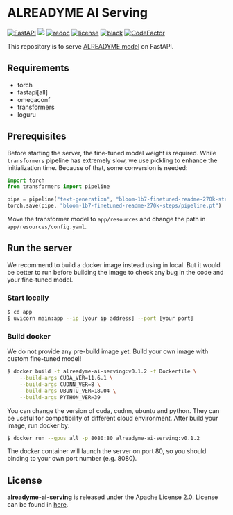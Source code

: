 # ALREADYME AI Serving

[![FastAPI](https://img.shields.io/badge/FastAPI-005571?&logo=fastapi)](https://github.com/tiangolo/fastapi)
[![](https://img.shields.io/badge/docker-%230db7ed.svg?logo=docker&logoColor=white)](https://www.docker.com/)
[![redoc](https://img.shields.io/badge/docs-redoc-blue)](https://jolly-zebra-41.redoc.ly/)
[![license](https://img.shields.io/github/license/readme-generator/alreadyme-ai-research)](./LICENSE)
[![black](https://img.shields.io/badge/code%20style-black-000000.svg)](https://github.com/psf/black)
[![CodeFactor](https://www.codefactor.io/repository/github/readme-generator/alreadyme-ai-serving/badge)](https://www.codefactor.io/repository/github/readme-generator/alreadyme-ai-serving)

This repository is to serve [ALREADYME model](https://github.com/readme-generator/alreadyme-ai-research) on FastAPI.

## Requirements
* torch
* fastapi[all]
* omegaconf
* transformers
* loguru

## Prerequisites
Before starting the server, the fine-tuned model weight is required. While `transformers` pipeline has extremely slow, we use pickling to enhance the initialization time. Because of that, some conversion is needed:
```python
import torch
from transformers import pipeline

pipe = pipeline("text-generation", "bloom-1b7-finetuned-readme-270k-steps", torch_dtype=torch.float16, device=0)
torch.save(pipe, "bloom-1b7-finetuned-readme-270k-steps/pipeline.pt")
```

Move the transformer model to `app/resources` and change the path in `app/resources/config.yaml`.

## Run the server

We recommend to build a docker image instead using in local. But it would be better to run before building the image to check any bug in the code and your fine-tuned model.

### Start locally
```bash
$ cd app
$ uvicorn main:app --ip [your ip address] --port [your port]
```

### Build docker
We do not provide any pre-build image yet. Build your own image with custom fine-tuned model!

```bash
$ docker build -t alreadyme-ai-serving:v0.1.2 -f Dockerfile \
    --build-args CUDA_VER=11.6.1 \
    --build-args CUDNN_VER=8 \
    --build-args UBUNTU_VER=18.04 \
    --build-args PYTHON_VER=39
```

You can change the version of cuda, cudnn, ubuntu and python. They can be useful for compatibility of different cloud environment. After build your image, run docker by:

```bash
$ docker run --gpus all -p 8080:80 alreadyme-ai-serving:v0.1.2
```
The docker container will launch the server on port 80, so you should binding to your own port number (e.g. 8080).

## License
**alreadyme-ai-serving** is released under the Apache License 2.0. License can be found in [here](./LICENSE).
